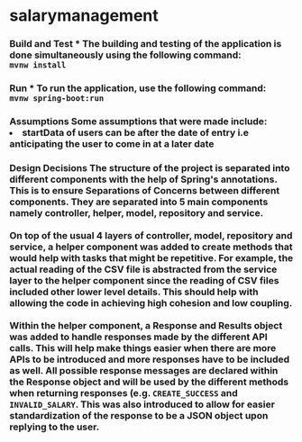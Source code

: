 # salarymanagement
 
<h3>Build and Test
* The building and testing of the application is done simultaneously using the following command: 
<br><code>mvnw install</code></br>

<h3>Run
* To run the application, use the following command:
<br><code>mvnw spring-boot:run</code></br>

<h3>Assumptions
<body>
    Some assumptions that were made include:
    <li>startData of users can be after the date of entry i.e anticipating the user to come in at a later date</li>
</body> 

<h3>Design Decisions
<body>
    The structure of the project is separated into different components with the help of Spring's annotations. 
     This is to ensure Separations of Concerns between different components.
     They are separated into 5 main components namely <b>controller</b>, <b>helper</b>, <b>model</b>, <b>repository</b> and <b>service</b>.
     <br><br>
     On top of the usual 4 layers of controller, model, repository and service, a helper component was added to create methods that would help with tasks that might be repetitive.
     For example, the actual reading of the CSV file is abstracted from the service layer to the helper component since the reading of CSV files included other lower level details.
     This should help with allowing the code in achieving high cohesion and low coupling.
     <br><br>
     Within the helper component, a Response and Results object was added to handle responses made by the different API calls.
     This will help make things easier when there are more APIs to be introduced and more responses have to be included as well.
     All possible response messages are declared within the Response object and will be used by the different methods when returning responses (e.g. <code>CREATE_SUCCESS</code> and <code>INVALID_SALARY</code>.
     This was also introduced to allow for easier standardization of the response to be a JSON object upon replying to the user.
</body>
      
